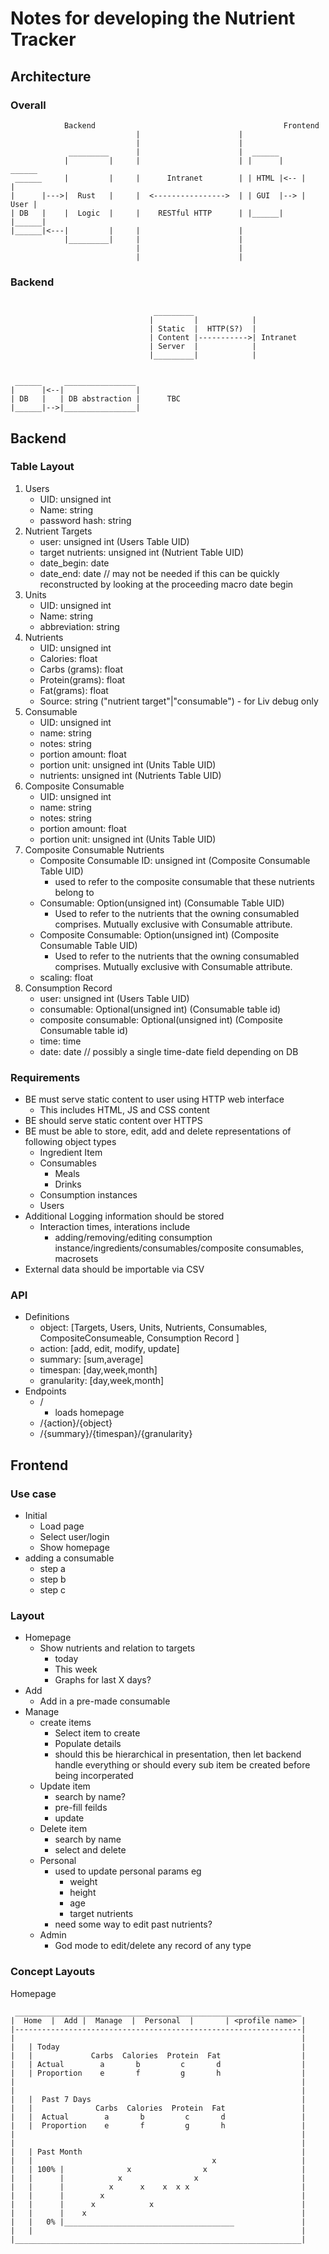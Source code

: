 # Notes for developing the Nutrient Tracker

## Architecture

### Overall
```
            Backend                                          Frontend
                            |                      |
                            |                      |
             _________      |                      |  ______
            |         |     |                      | |      |     ______
 ______     |         |     |      Intranet        | | HTML |<-- |      |
|      |--->|  Rust   |     |  <---------------->  | | GUI  |--> | User |
| DB   |    |  Logic  |     |    RESTful HTTP      | |______|    |______|
|______|<---|         |     |                      |
            |_________|     |                      |
                            |                      |
                            |                      |
```

### Backend

```

                                _________
                               |         |            |
                               | Static  |  HTTP(S?)  |
                               | Content |----------->| Intranet
                               | Server  |            |
                               |_________|            |


 ______     ________________
|      |<--|                |
| DB   |   | DB abstraction |      TBC
|______|-->|________________|

```

## Backend


### Table Layout

1. Users
   - UID: unsigned int
   - Name: string
   - password hash: string
2. Nutrient Targets
   - user:             unsigned int (Users Table UID)
   - target nutrients: unsigned int (Nutrient Table UID)
   - date_begin:       date
   - date_end:         date // may not be needed if this can be quickly reconstructed by looking at the proceeding macro date begin
3. Units
   - UID: unsigned int
   - Name: string
   - abbreviation: string
4. Nutrients
   - UID: unsigned int
   - Calories:       float
   - Carbs (grams):  float
   - Protein(grams): float
   - Fat(grams):     float
   - Source:         string ("nutrient target"|"consumable") - for Liv debug only
5. Consumable
   - UID:            unsigned int
   - name:           string
   - notes:          string
   - portion amount: float
   - portion unit:   unsigned int (Units Table UID)
   - nutrients:      unsigned int (Nutrients Table UID)
6. Composite Consumable
   - UID:            unsigned int
   - name:           string
   - notes:          string
   - portion amount: float
   - portion unit:   unsigned int (Units Table UID)
7. Composite Consumable Nutrients
   - Composite Consumable ID: unsigned int (Composite Consumable Table UID)
      - used to refer to the composite consumable that these nutrients belong to
   - Consumable:              Option(unsigned int) (Consumable Table UID)
      - Used to refer to the nutrients that the owning consumabled comprises. Mutually exclusive with Consumable attribute.
   - Composite Consumable:    Option(unsigned int) (Composite Consumable Table UID)
      - Used to refer to the nutrients that the owning consumabled comprises. Mutually exclusive with Consumable attribute.
   - scaling:              float
8. Consumption Record
   - user:                 unsigned int (Users Table UID)
   - consumable:           Optional(unsigned int) (Consumable table id)
   - composite consumable: Optional(unsigned int) (Composite Consumable table id)
   - time: time
   - date: date // possibly a single time-date field depending on DB


### Requirements

- BE must serve static content to user using HTTP web interface
  - This includes HTML, JS and CSS content
- BE should serve static content over HTTPS
- BE must be able to store, edit, add and delete representations of following object types
  - Ingredient Item
  - Consumables
    - Meals
    - Drinks
  - Consumption instances
  - Users
- Additional Logging information should be stored
  - Interaction times, interations include
    - adding/removing/editing consumption instance/ingredients/consumables/composite consumables, macrosets
- External data should be importable via CSV



### API

- Definitions
  - object: [Targets, Users, Units, Nutrients, Consumables, CompositeConsumeable, Consumption Record ]
  - action: [add, edit, modify, update]
  - summary: [sum,average]
  - timespan: [day,week,month]
  - granularity: [day,week,month]
- Endpoints
  - /
    - loads homepage
  - /{action}/{object}
  - /{summary}/{timespan}/{granularity}



## Frontend


### Use case
  - Initial
    - Load page
    - Select user/login
    - Show homepage
   - adding a consumable
     - step a
     - step b
     - step c

### Layout
  - Homepage
    - Show nutrients and relation to targets
      - today
      - This week
      - Graphs for last X days?
  - Add
    - Add in a pre-made consumable
  - Manage
    - create items
      - Select item to create
      - Populate details
      - should this be hierarchical in presentation, then let backend handle everything or should every sub item be created before being incorperated
    - Update item
      - search by name?
      - pre-fill feilds
      - update
    - Delete item
      - search by name
      - select and delete
    - Personal
      - used to update personal params eg
        - weight
        - height
        - age
        - target nutrients
      - need some way to edit past nutrients?
    - Admin
      - God mode to edit/delete any record of any type


### Concept Layouts
Homepage
```
 ________________________________________________________________
|  Home  |  Add |  Manage  |  Personal  |       | <profile name> |
|----------------------------------------------------------------|
|                                                                |
|   | Today                                                      |
|   |             Carbs  Calories  Protein  Fat                  |
|   | Actual        a       b         c       d                  |
|   | Proportion    e       f         g       h                  |
|                                                                |
|                                                                |
|   |  Past 7 Days                                               |
|   |              Carbs  Calories  Protein  Fat                 |
|   |  Actual        a       b         c       d                 |
|   |  Proportion    e       f         g       h                 |
|                                                                |
|                                                                |
|   | Past Month                                                 |
|   |                                        x                   |
|   | 100% |              x                x                     |
|   |      |            x                x                       |
|   |      |          x      x    x  x x                         |
|   |      |        x                                            |
|   |      |      x            x                                 |
|   |      |    x                                                |
|   |   0% |______________________________________               |
|   |                                                            |
|________________________________________________________________|

```